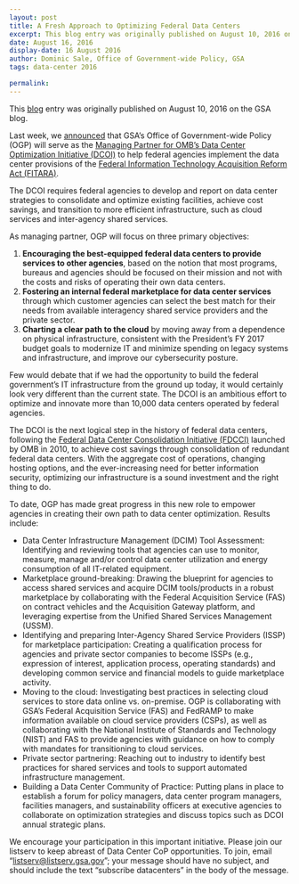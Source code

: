 ```yaml
---
layout: post
title: A Fresh Approach to Optimizing Federal Data Centers
excerpt: This blog entry was originally published on August 10, 2016 on the GSA blog. Last week, we announced that GSA’s Office of Government-wide Policy (OGP) will serve as the Managing Partner for OMB’s Data Center Optimization Initiative (DCOI) to help federal agencies implement the data center provisions of the [Federal Information Technology Acquisition Reform Act (FITARA).
date: August 16, 2016
display-date: 16 August 2016
author: Dominic Sale, Office of Government-wide Policy, GSA
tags: data-center 2016

permalink:
---
```

This [blog](https://gsablogs.gsa.gov/gsablog/2016/08/10/a-fresh-approach-to-optimizing-federal-data-centers/) entry was originally published on August 10, 2016 on the GSA blog.

Last week, we [announced](https://www.gsa.gov/portal/content/141466) that GSA’s Office of Government-wide Policy (OGP) will serve as the [Managing Partner for OMB’s Data Center Optimization Initiative (DCOI)](https://www.whitehouse.gov/sites/default/files/omb/memoranda/2016/m_16_19_1.pdf) to help federal agencies implement the data center provisions of the [Federal Information Technology Acquisition Reform Act (FITARA)](https://management.cio.gov/#omb-memorandum-m-15-14-management-and-oversight-of-federal-information-technology).

The DCOI requires federal agencies to develop and report on data center strategies to consolidate and optimize existing facilities, achieve cost savings, and transition to more efficient infrastructure, such as cloud services and inter-agency shared services.

As managing partner, OGP will focus on three primary objectives:
1. **Encouraging the best-equipped federal data centers to provide services to other agencies**, based on the notion that most programs, bureaus and agencies should be focused on their mission and not with the costs and risks of operating their own data centers.
2. **Fostering an internal federal marketplace for data center services** through which customer agencies can select the best match for their needs from available interagency shared service providers and the private sector.
3. **Charting a clear path to the cloud** by moving away from a dependence on physical infrastructure, consistent with the President’s FY 2017 budget goals to modernize IT and minimize spending on legacy systems and infrastructure, and improve our cybersecurity posture.

Few would debate that if we had the opportunity to build the federal government’s IT infrastructure from the ground up today, it would certainly look very different than the current state. The DCOI is an ambitious effort to optimize and innovate more than 10,000 data centers operated by federal agencies.

The DCOI is the next logical step in the history of federal data centers, following the [Federal Data Center Consolidation Initiative (FDCCI)](https://www.whitehouse.gov/sites/default/files/omb/assets/egov_docs/federal_data_center_consolidation_initiative_02-26-2010.pdf) launched by OMB in 2010, to achieve cost savings through consolidation of redundant federal data centers. With the aggregate cost of operations, changing hosting options, and the ever-increasing need for better information security, optimizing our infrastructure is a sound investment and the right thing to do.

To date, OGP has made great progress in this new role to empower agencies in creating their own path to data center optimization. Results include:
* Data Center Infrastructure Management (DCIM) Tool Assessment: Identifying and reviewing tools that agencies can use to monitor, measure, manage and/or control data center utilization and energy consumption of all IT-related equipment.
* Marketplace ground-breaking: Drawing the blueprint for agencies to access shared services and acquire DCIM tools/products in a robust marketplace by collaborating with the Federal Acquisition Service (FAS) on contract vehicles and the Acquisition Gateway platform, and leveraging expertise from the Unified Shared Services Management (USSM).
* Identifying and preparing Inter-Agency Shared Service Providers (ISSP) for marketplace participation: Creating a qualification process for agencies and private sector companies to become ISSPs (e.g., expression of interest, application process, operating standards) and developing common service and financial models to guide marketplace activity.
* Moving to the cloud: Investigating best practices in selecting cloud services to store data online vs. on-premise. OGP is collaborating with GSA’s Federal Acquisition Service (FAS) and FedRAMP to make information available on cloud service providers (CSPs), as well as collaborating with the National Institute of Standards and Technology (NIST) and FAS to provide agencies with guidance on how to comply with mandates for transitioning to cloud services.
* Private sector partnering: Reaching out to industry to identify best practices for shared services and tools to support automated infrastructure management.
* Building a Data Center Community of Practice: Putting plans in place to establish a forum for policy managers, data center program managers, facilities managers, and sustainability officers at executive agencies to collaborate on optimization strategies and discuss topics such as DCOI annual strategic plans.

We encourage your participation in this important initiative. Please join our listserv to keep abreast of Data Center CoP opportunities. To join, email “[listserv@listserv.gsa.gov](mailto:listserv@listserv.gsa.gov)”; your message should have no subject, and should include the text “subscribe datacenters” in the body of the message.